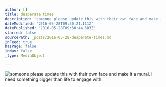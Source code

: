 ```yaml
---
author: []
title: desperate times
description: 'someone please update this with their own face and make it a mural. i need something bigger than life to engage with. '
dateModified: '2016-05-28T09:30:21.111Z'
datePublished: '2016-05-28T09:30:44.683Z'
starred: false
sourcePath: _posts/2016-05-28-desperate-times.md
inFeed: true
hasPage: false
inNav: false
_type: MediaObject

---
```

![someone please update this with their own face and make it a mural. i need something bigger than life to engage with. ](https://the-grid-user-content.s3-us-west-2.amazonaws.com/5b21f348-7b23-4827-81c6-304f5e0ba6f0.jpg)